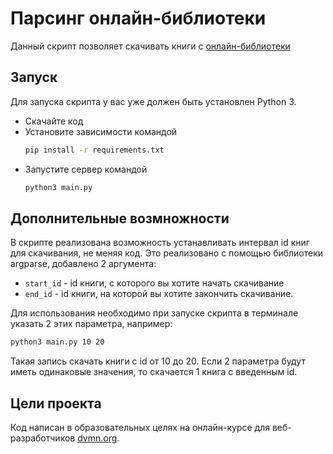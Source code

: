 # Парсинг онлайн-библиотеки

Данный скрипт позволяет скачивать книги с [онлайн-библиотеки](https://tululu.org/)

## Запуск

Для запуска скрипта у вас уже должен быть установлен Python 3.

- Скачайте код
- Установите зависимости командой 
    ```sh
    pip install -r requirements.txt
    ```
- Запустите сервер командой 
    ```sh
    python3 main.py
    ```

## Дополнительные возмножности

В скрипте реализована возможность устанавливать интервал id книг для скачивания, не меняя код. 
Это реализовано с помощью библиотеки argparse, добавлено 2 аргумента:
- `start_id` - id книги, с которого вы хотите начать скачивание
- `end_id` - id книги, на которой вы хотите закончить скачивание.

Для использования необходимо при запуске скрипта в терминале указать 2 этих параметра, например: 
```sh
python3 main.py 10 20
```
Такая запись скачать книги с id от 10 до 20. 
Если 2 параметра будут иметь одинаковые значения, то скачается 1 книга с введенным id.


## Цели проекта

Код написан в образовательных целях на онлайн-курсе для веб-разработчиков [dvmn.org](https://dvmn.org/).